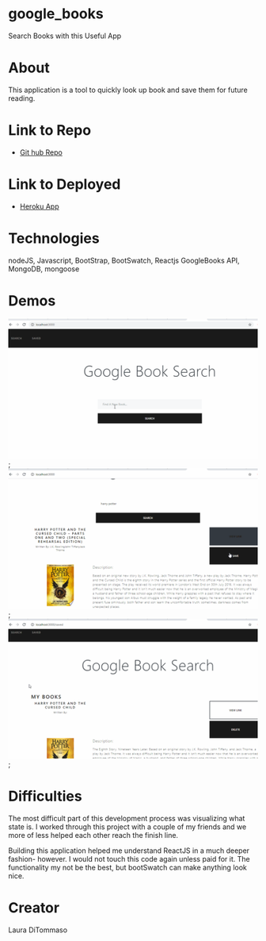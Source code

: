 # google_books
Search Books with this Useful App

# About 

This application is a tool to quickly look up book and save them for future reading. 

# Link to Repo 
* [Git hub Repo](https://github.com/lmd808/google_books)


# Link to Deployed
* [Heroku App](https://https://googlebooksearch156.herokuapp.com/)

# Technologies 
nodeJS, Javascript, BootStrap, BootSwatch, Reactjs GoogleBooks API, MongoDB, mongoose 


# Demos 

![homePage](./images/demo1.gif);
![LookForBooks](./images/demo2.gif);
![SaveAndDeleteBooks](./images/demo3.gif);

# Difficulties 
The most difficult part of this development process was visualizing what state is. I worked through this project with a couple of my friends and we more of less helped each other reach the finish line.

Building this application helped me understand ReactJS in a much deeper fashion- however. I would not touch this code again unless paid for it. The functionality my not be the best, but bootSwatch can make anything look nice. 

# Creator 
Laura DiTommaso
